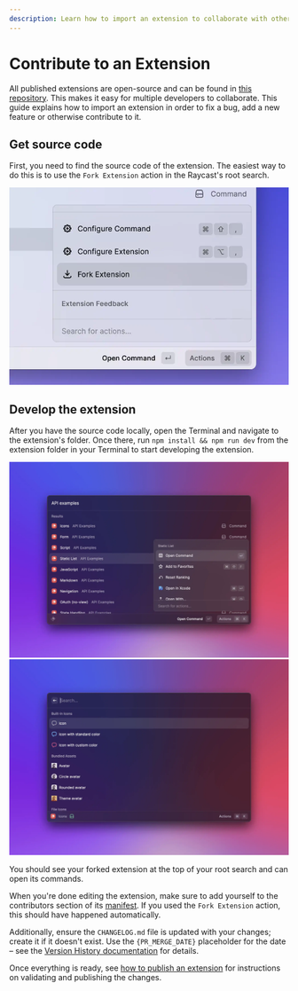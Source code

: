 ```yaml
---
description: Learn how to import an extension to collaborate with others.
---
```


# Contribute to an Extension

All published extensions are open-source and can be found in [this repository](https://github.com/raycast/extensions). This makes it easy for multiple developers to collaborate. This guide explains how to import an extension in order to fix a bug, add a new feature or otherwise contribute to it.

## Get source code

First, you need to find the source code of the extension. The easiest way to do this is to use the `Fork Extension` action in the Raycast's root search.

![Fork an extension](../.gitbook/assets/fork-extension.webp)

## Develop the extension

After you have the source code locally, open the Terminal and navigate to the extension's folder. Once there, run `npm install && npm run dev` from the extension folder in your Terminal to start developing the extension.

![Open imported extension](../.gitbook/assets/basics-open-command.webp) ![Icon list command](../.gitbook/assets/basics-icon-list.webp)

You should see your forked extension at the top of your root search and can open its commands.

When you're done editing the extension, make sure to add yourself to the contributors section of its [manifest](../information/manifest.md#extension-properties). If you used the `Fork Extension` action, this should have happened automatically.

Additionally, ensure the `CHANGELOG.md` file is updated with your changes; create it if it doesn't exist. Use the `{PR_MERGE_DATE}` placeholder for the date – see the [Version History documentation](prepare-an-extension-for-store.md#version-history) for details.

Once everything is ready, see [how to publish an extension](publish-an-extension.md) for instructions on validating and publishing the changes.
